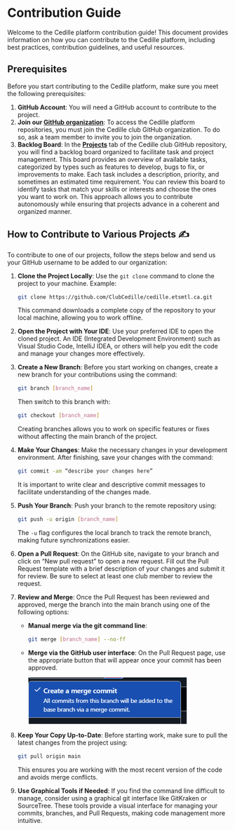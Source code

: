 # Contribution Guide

Welcome to the Cedille platform contribution guide! This document provides information on how you can contribute to the Cedille platform, including best practices, contribution guidelines, and useful resources.

## Prerequisites

Before you start contributing to the Cedille platform, make sure you meet the following prerequisites:

1. **GitHub Account**: You will need a GitHub account to contribute to the project.
2. **Join our [GitHub organization](https://github.com/clubcedille/)**: To access the Cedille platform repositories, you must join the Cedille club GitHub organization. To do so, ask a team member to invite you to join the organization.
3. **Backlog Board**: In the [**Projects**](https://github.com/orgs/ClubCedille/projects) tab of the Cedille club GitHub repository, you will find a backlog board organized to facilitate task and project management. This board provides an overview of available tasks, categorized by types such as features to develop, bugs to fix, or improvements to make. Each task includes a description, priority, and sometimes an estimated time requirement. You can review this board to identify tasks that match your skills or interests and choose the ones you want to work on. This approach allows you to contribute autonomously while ensuring that projects advance in a coherent and organized manner.

## How to Contribute to Various Projects ✍️

To contribute to one of our projects, follow the steps below and send us your GitHub username to be added to our organization:

1. **Clone the Project Locally**: Use the `git clone` command to clone the project to your machine. Example:
   ```sh
   git clone https://github.com/ClubCedille/cedille.etsmtl.ca.git
   ```
   This command downloads a complete copy of the repository to your local machine, allowing you to work offline.

2. **Open the Project with Your IDE**: Use your preferred IDE to open the cloned project. An IDE (Integrated Development Environment) such as Visual Studio Code, IntelliJ IDEA, or others will help you edit the code and manage your changes more effectively.

3. **Create a New Branch**: Before you start working on changes, create a new branch for your contributions using the command:
   ```sh
   git branch [branch_name]
   ```
   Then switch to this branch with:
   ```sh
   git checkout [branch_name]
   ```
   Creating branches allows you to work on specific features or fixes without affecting the main branch of the project.

4. **Make Your Changes**: Make the necessary changes in your development environment. After finishing, save your changes with the command:
   ```sh
   git commit -am “describe your changes here”
   ```
   It is important to write clear and descriptive commit messages to facilitate understanding of the changes made.

5. **Push Your Branch**: Push your branch to the remote repository using:
   ```sh
   git push -u origin [branch_name]
   ```
   The `-u` flag configures the local branch to track the remote branch, making future synchronizations easier.

6. **Open a Pull Request**: On the GitHub site, navigate to your branch and click on “New pull request” to open a new request. Fill out the Pull Request template with a brief description of your changes and submit it for review. Be sure to select at least one club member to review the request.

7. **Review and Merge**: Once the Pull Request has been reviewed and approved, merge the branch into the main branch using one of the following options:

      - **Manual merge via the git command line**:
         ```sh
         git merge [branch_name] --no-ff
         ```
      - **Merge via the GitHub user interface**: On the Pull Request page, use the appropriate button that will appear once your commit has been approved.

         ![Pull Request](img/pullRequest.png)


8. **Keep Your Copy Up-to-Date**: Before starting work, make sure to pull the latest changes from the project using:
   ```sh
   git pull origin main
   ```
   This ensures you are working with the most recent version of the code and avoids merge conflicts.

9. **Use Graphical Tools if Needed**: If you find the command line difficult to manage, consider using a graphical git interface like GitKraken or SourceTree. These tools provide a visual interface for managing your commits, branches, and Pull Requests, making code management more intuitive.
